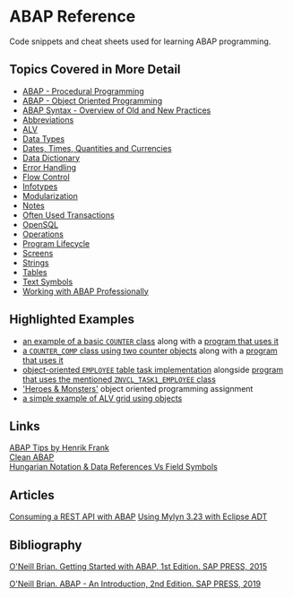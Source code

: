 # ABAP Reference

Code snippets and cheat sheets used for learning ABAP programming.

## Topics Covered in More Detail

-   [ABAP - Procedural Programming](https://github.com/NikolaVetnic/ABAP_Reference/blob/master/xx_Reference/ABAP.md)
-   [ABAP - Object Oriented Programming](https://github.com/NikolaVetnic/ABAP_Reference/blob/master/xx_Reference/Objects.md)
-	[ABAP Syntax - Overview of Old and New Practices](https://github.com/NikolaVetnic/ABAP_Reference/blob/master/xx_Reference/Syntax.md)
-   [Abbreviations](https://github.com/NikolaVetnic/ABAP_Reference/blob/master/xx_Reference/Abbreviations.md)
-   [ALV](https://github.com/NikolaVetnic/ABAP_Reference/blob/master/xx_Reference/ALV.md)
-   [Data Types](https://github.com/NikolaVetnic/ABAP_Reference/blob/master/xx_Reference/DataTypes.md)
-   [Dates, Times, Quantities and Currencies](https://github.com/NikolaVetnic/ABAP_Reference/blob/master/xx_Reference/DatesTimesQuantitiesCurrencies.md)
-   [Data Dictionary](https://github.com/NikolaVetnic/ABAP_Reference/blob/master/xx_Reference/DataDictionary.md)
-   [Error Handling](https://github.com/NikolaVetnic/ABAP_Reference/blob/master/xx_Reference/ErrorHandling.md)
-   [Flow Control](https://github.com/NikolaVetnic/ABAP_Reference/blob/master/xx_Reference/FlowControl.md)
-   [Infotypes](https://github.com/NikolaVetnic/ABAP_Reference/blob/master/xx_Reference/Infotypes.md)
-   [Modularization](https://github.com/NikolaVetnic/ABAP_Reference/blob/master/xx_Reference/Modularization.md)
-   [Notes](https://github.com/NikolaVetnic/ABAP_Reference/blob/master/xx_Reference/Notes.md)
-   [Often Used Transactions](https://github.com/NikolaVetnic/ABAP_Reference/blob/master/xx_Reference/Transactions.md)
-   [OpenSQL](https://github.com/NikolaVetnic/ABAP_Reference/blob/master/xx_Reference/OpenSQL.md)
-   [Operations](https://github.com/NikolaVetnic/ABAP_Reference/blob/master/xx_Reference/Operations.md)
-   [Program Lifecycle](https://github.com/NikolaVetnic/ABAP_Reference/blob/master/xx_Reference/ProgramLifecycle.md)
-   [Screens](https://github.com/NikolaVetnic/ABAP_Reference/blob/master/xx_Reference/Screens.md)
-   [Strings](https://github.com/NikolaVetnic/ABAP_Reference/blob/master/xx_Reference/Strings.md)
-   [Tables](https://github.com/NikolaVetnic/ABAP_Reference/blob/master/xx_Reference/Tables.md)
-   [Text Symbols](https://github.com/NikolaVetnic/ABAP_Reference/blob/master/xx_Reference/TextSymbols.md)
-   [Working with ABAP Professionally](https://github.com/NikolaVetnic/ABAP_Reference/blob/master/xx_Reference/WorkingProfessionally.md)

## Highlighted Examples

- [an example of a basic `COUNTER` class](https://github.com/NikolaVetnic/ABAP_Reference/blob/master/Snippets_BC401_EN_Col18/bc401_01_znvcl_counter) along with a [program that uses it](https://github.com/NikolaVetnic/ABAP_Reference/blob/master/Snippets_BC401_EN_Col18/bc401_02_znv_counter_class_usage)
- [a `COUNTER_COMP` class using two counter objects](https://github.com/NikolaVetnic/ABAP_Reference/blob/master/Snippets_BC401_EN_Col18/bc401_03_znvcl_counter_comp) along with a [program that uses it](https://github.com/NikolaVetnic/ABAP_Reference/blob/master/Snippets_BC401_EN_Col18/bc401_04_znv_counter_comp_usage)
- [object-oriented `EMPLOYEE` table task implementation](https://github.com/NikolaVetnic/ABAP_Reference/blob/master/Snippets_Tasks/C_0001_ZNVCL_TASK1_EMPLOYEE) alongside [program that uses the mentioned `ZNVCL_TASK1_EMPLOYEE` class](https://github.com/NikolaVetnic/ABAP_Reference/blob/master/Snippets_Tasks/0001_ZNV_TASK1_EMPLOYEE_MAN_ADV)
- ['Heroes & Monsters'](https://github.com/NikolaVetnic/ABAP_Reference/blob/master/Snippets_Tasks/Task2_HeroesAndMonsters) object oriented programming assignment
- [a simple example of ALV grid using objects](https://github.com/NikolaVetnic/ABAP_Reference/blob/master/Snippets_BC401_EN_Col18/bc401_08_AlvGridUsingObjects.md)

## Links
[ABAP Tips by Henrik Frank](http://www.henrikfrank.dk/abaptips/abapindex.htm)  
[Clean ABAP](https://github.com/SAP/styleguides/blob/main/clean-abap/CleanABAP.md)  
[Hungarian Notation & Data References Vs Field Symbols](https://www.youtube.com/watch?v=JSMwmiknH5Q)  

## Articles
[Consuming a REST API with ABAP](http://nikolapacekvetnic.rs/?p=1700)
[Using Mylyn 3.23 with Eclipse ADT](http://nikolapacekvetnic.rs/?p=1685)

## Bibliography

[O'Neill Brian. Getting Started with ABAP, 1st Edition. SAP PRESS, 2015](https://drive.google.com/file/d/1LFz36ssem7Nf19USjY3ylfqtzN-RAPcY/view?usp=sharing)

[O'Neill Brian. ABAP - An Introduction, 2nd Edition. SAP PRESS, 2019](https://www.amazon.com/ABAP-Introduction-Beginners-Programming-Second/dp/1493218808)
